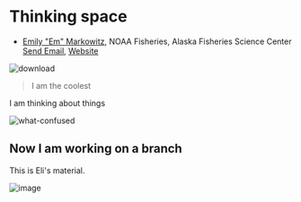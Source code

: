 # Thinking space 

- [Emily "Em" Markowitz](https://github.com/EmilyMarkowitz-NOAA), NOAA Fisheries, Alaska Fisheries Science Center <a href = "mailto: emily.markowitz@noaa.gov">Send Email</a>, <a href = "https://emilyhmarkowitz.github.io/emilyhmarkowitz/">Website</a>

![download](https://user-images.githubusercontent.com/75965120/194339804-f577caa7-bd7e-44d7-80c2-fc55e18e0e32.jpg)


> I am the coolest

I am thinking about things

![what-confused](https://user-images.githubusercontent.com/75965120/193683983-f2b8376e-657d-4786-b4d4-35b2c0f2afa6.gif)

## Now I am working on a branch

This is Eli's material.

![image](https://user-images.githubusercontent.com/75965120/193691120-315a8494-7ba5-42c1-ae46-af159291e5e4.png)
